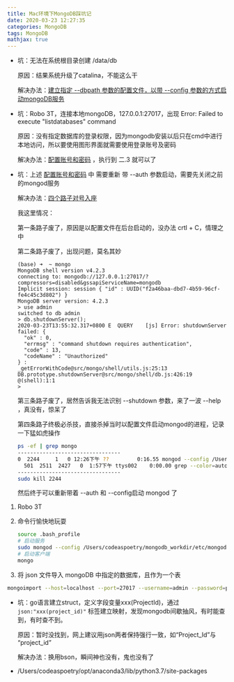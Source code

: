 ```yaml
---
title: Mac环境下MongoDB踩坑记
date: 2020-03-23 12:27:35
categories: MongoDB
tags: MongoDB
mathjax: true
---
```


* 坑：无法在系统根目录创建 /data/db

  原因：结果系统升级了catalina，不能这么干

  解决办法：[建立指定 --dbpath 参数的配置文件，以带 --config 参数的方式启动mongoDB服务](https://www.jianshu.com/p/c910b97105cf)<!--more-->

* 坑：Robo 3T，连接本地mongoDB，127.0.0.1:27017，出现  Error: Failed to execute "listdatabases" command

  原因：没有指定数据库的登录权限，因为mongodb安装以后只在cmd中进行本地访问，所以要使用图形界面就需要使用登录账号及密码

  解决办法：[配置账号和密码](https://www.cnblogs.com/mengyu/p/9071371.html) ，执行到 二.3 就可以了

* 坑：上述 [配置账号和密码](https://www.cnblogs.com/mengyu/p/9071371.html) 中 需要重新 带 --auth 参数启动，需要先关闭之前的mongod服务 

  解决办法：[四个路子对号入座](https://blog.csdn.net/github_38885296/article/details/80619191)

  我这里情况：

  第一条路子废了，原因是以配置文件在后台启动的，没办法 crtl + C，情理之中

  第二条路子废了，出现问题，莫名其妙

  ```
  (base) ➜  ~ mongo
  MongoDB shell version v4.2.3
  connecting to: mongodb://127.0.0.1:27017/?compressors=disabled&gssapiServiceName=mongodb
  Implicit session: session { "id" : UUID("f2a46baa-dbd7-4b59-96cf-fe4c45c3d802") }
  MongoDB server version: 4.2.3
  > use admin
  switched to db admin
  > db.shutdownServer();
  2020-03-23T13:55:32.317+0800 E  QUERY    [js] Error: shutdownServer failed: {
  	"ok" : 0,
  	"errmsg" : "command shutdown requires authentication",
  	"code" : 13,
  	"codeName" : "Unauthorized"
  } :
  _getErrorWithCode@src/mongo/shell/utils.js:25:13
  DB.prototype.shutdownServer@src/mongo/shell/db.js:426:19
  @(shell):1:1
  >
  ```

  第三条路子废了，居然告诉我无法识别  --shutdown 参数，来了一波 --help ，真没有，惊呆了

  第四条路子终极必杀技，直接杀掉当时以配置文件启动mongod的进程，记录一下猛如虎操作

  ```bash
  ps -ef | grep mongo
  ---------------------------------
  0  2244     1   0 12:26下午 ??         0:16.55 mongod --config /Users/codeaspoetry/mongodb_workdir/etc/mongod.conf
    501  2511  2427   0  1:57下午 ttys002    0:00.00 grep --color=auto --exclude-dir=.bzr --exclude-dir=CVS --exclude-dir=.git --exclude-dir=.hg --exclude-dir=.svn --exclude-dir=.idea --exclude-dir=.tox mongo
  ---------------------------------
  sudo kill 2244
  ```

  然后终于可以重新带着 --auth 和 --config启动 mongod 了

1. Robo 3T

2. 命令行愉快地玩耍 

   ```bash
   source .bash_profile
   # 启动服务
   sudo mongod --config /Users/codeaspoetry/mongodb_workdir/etc/mongod.conf
   # 启动客户端
   mongo
   ```

3.  将 json 文件导入 mongoDB 中指定的数据库，且作为一个表

   ```bash
   mongoimport --host=localhost --port=27017 --username=admin --password=password --authenticationDatabase admin --db Dialogue --collection text --file text.json
   ```


* 坑：go语言建立struct，定义字段变量xxx(ProjectId)，通过`json:"xxx(project_id)"` 标签建立映射，发现mongodb间歇抽风，有时能查到，有时查不到。

  原因：暂时没找到，网上建议用json两者保持强行一致，如“Project_Id”与 “project_id”

  解决办法：换用bson，瞬间神也没有，鬼也没有了

* /Users/codeaspoetry/opt/anaconda3/lib/python3.7/site-packages

